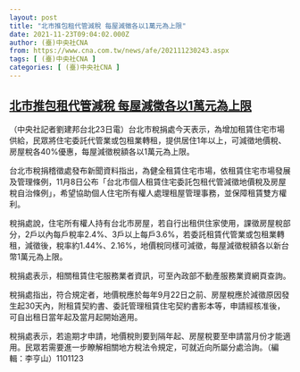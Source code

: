 ```yaml
---
layout: post
title: "北市推包租代管減稅 每屋減徵各以1萬元為上限"
date: 2021-11-23T09:04:02.000Z
author: (臺)中央社CNA
from: https://www.cna.com.tw/news/afe/202111230243.aspx
tags: [ (臺)中央社CNA ]
categories: [ (臺)中央社CNA ]
---
```

<!--1637658242000-->
[北市推包租代管減稅 每屋減徵各以1萬元為上限](https://www.cna.com.tw/news/afe/202111230243.aspx)
------

<div>
<div></div><div><p>（中央社記者劉建邦台北23日電）台北市稅捐處今天表示，為增加租賃住宅市場供給，民眾將住宅委託代管業或包租業轉租，提供居住1年以上，可減徵地價稅、房屋稅各40%優惠，每屋減徵稅額各以1萬元為上限。</p><p>台北市稅捐稽徵處發布新聞資料指出，為健全租賃住宅市場，依租賃住宅市場發展及管理條例，11月8日公布「台北市個人租賃住宅委託包租代管減徵地價稅及房屋稅自治條例」，希望協助個人住宅所有權人處理租屋管理事務，並保障租賃雙方權利。</p><p>稅捐處說，住宅所有權人持有台北市房屋，若自行出租供住家使用，課徵房屋稅部分，2戶以內每戶稅率2.4%、3戶以上每戶3.6%，若委託租賃代管業或包租業轉租，減徵後，稅率約1.44%、2.16%，地價稅同樣可減徵，每屋減徵稅額各以新台幣1萬元為上限。</p><p>稅捐處表示，相關租賃住宅服務業者資訊，可至內政部不動產服務業資網頁查詢。</p><p>稅捐處指出，符合規定者，地價稅應於每年9月22日之前、房屋稅應於減徵原因發生起30天內，附租賃契約書、委託管理租賃住宅契約書影本等，申請經核准後，可自出租日當年起及當月起開始適用。</p><p>稅捐處表示，若逾期才申請，地價稅則要到隔年起、房屋稅要至申請當月份才能適用。民眾若需要進一步瞭解相關地方稅法令規定，可就近向所屬分處洽詢。（編輯：李亨山）1101123</p></div>
</div>
